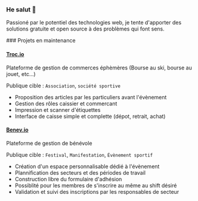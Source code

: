 ### He salut 👋

Passioné par le potentiel des technologies web, je tente d'apporter des solutions gratuite et open source à des problèmes qui font sens.

### Projets en maintenance

#### [Troc.io](https://troc.io)

Plateforme de gestion de commerces éphèmères (Bourse au ski, bourse au jouet, etc...)

Publique cible : `Association`, `société sportive`

- Proposition des articles par les particuliers avant l'évènement
- Gestion des rôles caissier et commercant
- Impression et scanner d'étiquettes
- Interface de caisse simple et complette (dépot, retrait, achat)


#### [Benev.io](https://benev.io)

Plateforme de gestion de bénévole

Publique cible : `Festival`, `Manifestation`, `Évènement sportif`

- Création d'un espace personnalisable dédié à l'évènement
- Plannification des secteurs et des périodes de travail
- Construction libre du formulaire d'adhésion
- Possiblité pour les membres de s'inscrire au même au shift désiré
- Validation et suivi des inscriptions par les responsables de secteur

